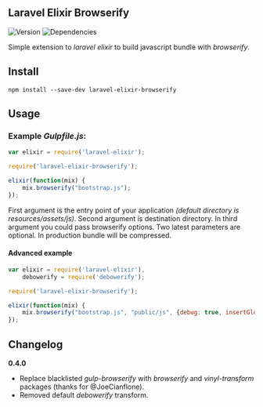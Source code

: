 ## Laravel Elixir Browserify

![Version](https://img.shields.io/npm/v/laravel-elixir-browserify.svg?style=flat-square)
![Dependencies](https://img.shields.io/david/szykra/laravel-elixir-browserify.svg?style=flat-square)

Simple extension to *laravel elixir* to build javascript bundle with *browserify*.

## Install

```
npm install --save-dev laravel-elixir-browserify
```

## Usage

### Example *Gulpfile.js*:

```javascript
var elixir = require('laravel-elixir');

require('laravel-elixir-browserify');

elixir(function(mix) {
    mix.browserify("bootstrap.js");
});
```

First argument is the entry point of your application _(default directory is resources/assets/js)_. Second argument is destination directory. In third argument you could pass browserify options. Two latest parameters are optional. In production bundle will be compressed.

#### Advanced example

```javascript
var elixir = require('laravel-elixir'),
	debowerify = require('debowerify');

require('laravel-elixir-browserify');

elixir(function(mix) {
    mix.browserify("bootstrap.js", "public/js", {debug: true, insertGlobals: true, transform: [debowerify]});
});
```

## Changelog

__0.4.0__
- Replace blacklisted *gulp-browserify* with *browserify* and *vinyl-transform* packages (thanks for @JoeCianflone).
- Removed default _debowerify_ transform.
